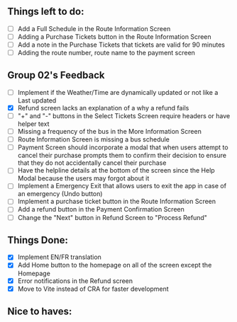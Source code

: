 ## Things left to do:
- [ ] Add a Full Schedule in the Route Information Screen
- [ ] Adding a Purchase Tickets button in the Route Information Screen
- [ ] Add a note in the Purchase Tickets that tickets are valid for 90 minutes 
- [ ] Adding the route number, route name to the payment screen

## Group 02's Feedback
- [ ] Implement if the Weather/Time are dynamically updated or not like a Last updated
- [x] Refund screen lacks an explanation of a why a refund fails
- [ ] "+" and "-" buttons in the Select Tickets Screen require headers or have helper text 
- [ ] Missing a frequency of the bus in the More Information Screen
- [ ] Route Information Screen is missing a bus schedule 
- [ ] Payment Screen should incorporate a modal that when users attempt to cancel their purchase prompts them to confirm their decision to ensure that they do not accidentally cancel their purchase
- [ ] Have the helpline details at the bottom of the screen since the Help Modal because the users may forgot about it 
- [ ] Implement a Emergency Exit that allows users to exit the app in case of an emergency (Undo button)
- [ ] Implement a purchase ticket button in the Route Information Screen
- [ ] Add a refund button in the Payment Confirmation Screen 
- [ ] Change the "Next" button in Refund Screen to "Process Refund"

## Things Done:
- [x] Implement EN/FR translation
- [x] Add Home button to the homepage on all of the screen except the Homepage
- [x] Error notifications in the Refund screen
- [x] Move to Vite instead of CRA for faster development

## Nice to haves: